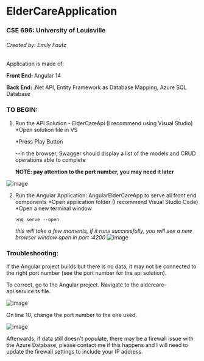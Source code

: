 # ElderCareApplication

### CSE 696: University of Louisville
 ###### Created by: Emily Fautz
  
  Application is made of:  
  
  <b>Front End: </b> Angular 14  
  
  <b>Back End: </b> .Net API, Entity Framework as Database Mapping, Azure SQL Database  
  
  ### TO BEGIN:
  1) Run the API Solution - ElderCareApi (I recommend using Visual Studio)
        *Open solution file in VS  
        
        *Press Play Button  
        
        --in the browser, Swagger should display a list of the models and CRUD operations able to complete  
        
        **NOTE: pay attention to the port number, you may need it later**
        
        
  ![image](https://user-images.githubusercontent.com/25089720/209490928-c9b7a205-11ad-43e5-aa94-d0b8c0952956.png)
  
  2) Run the Angular Application: AngularElderCareApp  to serve all front end components
         *Open application folder (I recommend Visual Studio Code)
         *Open a new terminal window  
         
        `>ng serve --open`  
        
        *this will take a few moments, if it runs successfully, you will see a new browser window open in port :4200*
        ![image](https://user-images.githubusercontent.com/25089720/209491399-bca21bb4-395a-4162-a495-4e9c88531012.png)
        
 ### Troubleshooting: 
 If the Angular project builds but there is no data, it may not be connected to the right port number (see the port number for the api solution).   
 
 To correct, go to the Angular project. Navigate to the aldercare-api.service.ts file.  
 
 ![image](https://user-images.githubusercontent.com/25089720/209491687-90e593b3-dece-481d-86c2-0fd21588d207.png) 
 
On line 10, change the port number to the one used.  

![image](https://user-images.githubusercontent.com/25089720/209491742-8095d9f0-a0c2-406c-b310-53d2e332caec.png)


Afterwards, if data still doesn't populate, there may be a firewall issue with the Azure Database, please contact me if this happens and I will need to update the firewall settings to include your IP address.


 
 

